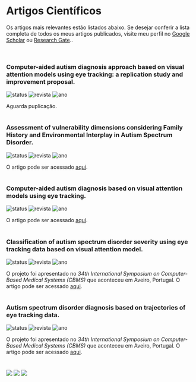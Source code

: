 # Artigos Científicos

Os artigos mais relevantes estão listados abaixo. Se desejar conferir a lista completa de todos os meus artigos publicados, visite meu perfil no [Google Scholar](https://scholar.google.com.br/citations?hl=pt-BR&user=pstBQPkAAAAJ&view_op=list_works&sortby=pubdate) ou [Research Gate](https://www.researchgate.net/profile/Felipe-Franco-5)..

&nbsp;

### Computer-aided autism diagnosis approach based on visual attention models using eye tracking: a replication study and improvement proposal.

![status](https://img.shields.io/badge/status-aprovado-blue.svg) ![revista](https://img.shields.io/badge/periodico-BMC_Medical_Informatics_And_Decision_Making-blue.svg) ![ano](https://img.shields.io/badge/ano-2024-blue.svg)

Aguarda puplicação.
#

### Assessment of vulnerability dimensions considering Family History and Environmental Interplay in Autism Spectrum Disorder.

![status](https://img.shields.io/badge/status-publicado-blue.svg) ![revista](https://img.shields.io/badge/periodico-BMC_Psychiatry-blue.svg) ![ano](https://img.shields.io/badge/ano-2023-blue.svg)

O artigo pode ser acessado [aqui](https://bmcpsychiatry.biomedcentral.com/articles/10.1186/s12888-023-04747-3).
#

### Computer-aided autism diagnosis based on visual attention models using eye tracking.

![status](https://img.shields.io/badge/status-publicado-blue.svg) ![revista](https://img.shields.io/badge/periodico-Scientific_Reports-blue.svg) ![ano](https://img.shields.io/badge/ano-2021-blue.svg)

O artigo pode ser acessado [aqui](https://www.nature.com/articles/s41598-021-89023-8).
#

### Classification of autism spectrum disorder severity using eye tracking data based on visual attention model.

![status](https://img.shields.io/badge/status-publicado-blue.svg) ![revista](https://img.shields.io/badge/periodico-IEEE-blue.svg) ![ano](https://img.shields.io/badge/ano-2021-blue.svg)

O projeto foi apresentado no *34th International Symposium on Computer-Based Medical Systems (CBMS)* que aconteceu em Aveiro, Portugal. O artigo pode ser acessado [aqui](https://ieeexplore.ieee.org/document/9474657).
#

### Autism spectrum disorder diagnosis based on trajectories of eye tracking data.

![status](https://img.shields.io/badge/status-publicado-blue.svg) ![revista](https://img.shields.io/badge/periodico-IEEE-blue.svg) ![ano](https://img.shields.io/badge/ano-2021-blue.svg)

O projeto foi apresentado no *34th International Symposium on Computer-Based Medical Systems (CBMS)* que aconteceu em Aveiro, Portugal. O artigo pode ser acessado [aqui](https://ieeexplore.ieee.org/document/9474680).
#

<div>
    <a href="https://www.linkedin.com/in/felipe-franco-19587211a/" target="_blank"> <img src="https://img.shields.io/badge/LinkedIn-%230077B5.svg?&style=for-the-badge&logo=linkedin&logoColor=white" /></a>
    <a href="https://www.researchgate.net/profile/Felipe-Franco-5" target="_blank"> <img  src="https://img.shields.io/badge/Research_Gate-00CCBB.svg?&style=for-the-badge&logo=ResearchGate&logoColor=white" /></a>
    <a href="http://lattes.cnpq.br/1120115703751866" target="_blank"><img src="https://img.shields.io/badge/Lattes-4285F4.svg?&style=for-the-badge&logo=lattes&logoColor=white" /></a>
</div>
